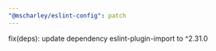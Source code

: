 ```yaml
---
"@mscharley/eslint-config": patch
---
```


fix(deps): update dependency eslint-plugin-import to ^2.31.0
